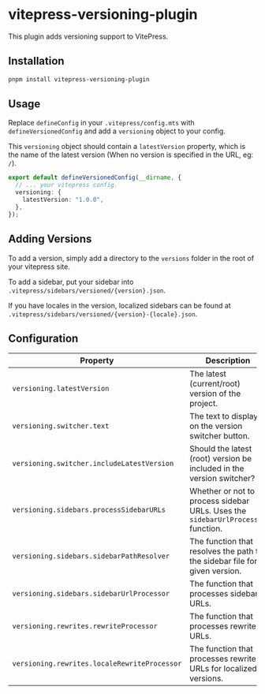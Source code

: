 # vitepress-versioning-plugin

This plugin adds versioning support to VitePress.

## Installation

```bash
pnpm install vitepress-versioning-plugin
```

## Usage

Replace `defineConfig` in your `.vitepress/config.mts` with `defineVersionedConfig` and add a `versioning` object to your config.

This `versioning` object should contain a `latestVersion` property, which is the name of the latest version (When no version is specified in the URL, eg: `/`).

```ts
export default defineVersionedConfig(__dirname, {
  // ... your vitepress config.
  versioning: {
    latestVersion: "1.0.0",
  },
});
```

## Adding Versions

To add a version, simply add a directory to the `versions` folder in the root of your vitepress site. 

To add a sidebar, put your sidebar into `.vitepress/sidebars/versioned/{version}.json`.

If you have locales in the version, localized sidebars can be found at `.vitepress/sidebars/versioned/{version}-{locale}.json`.

## Configuration

| Property                                     | Description                                                                      | Default Value                                                                                                         |
| -------------------------------------------- | -------------------------------------------------------------------------------- | --------------------------------------------------------------------------------------------------------------------- |
| `versioning.latestVersion`                   | The latest (current/root) version of the project.                                | None                                                                                                                  |
| `versioning.switcher.text`                   | The text to display on the version switcher button.                              | 'Switch Version'                                                                                                      |
| `versioning.switcher.includeLatestVersion`   | Should the latest (root) version be included in the version switcher?            | `true`                                                                                                                |
| `versioning.sidebars.processSidebarURLs`     | Whether or not to process sidebar URLs. Uses the `sidebarUrlProcessor` function. | `true`                                                                                                                |
| `versioning.sidebars.sidebarPathResolver`    | The function that resolves the path to the sidebar file for a given version.     | `(version) => '.vitepress/sidebars/versioned/${version}.json'`                                                        |
| `versioning.sidebars.sidebarUrlProcessor`    | The function that processes sidebar URLs.                                        | `(url, version) => '/${version}${url}'`                                                                               |
| `versioning.rewrites.rewriteProcessor`       | The function that processes rewrite URLs.                                        | `(inputFilePath, version) => inputFilePath.replace('versions/', '')`                                                  |
| `versioning.rewrites.localeRewriteProcessor` | The function that processes rewrite URLs for localized versions.                 | `(inputFilePath, version, locale) => '${locale}/' + inputFilePath.replace('versions/', '').replace('${locale}/', '')` |
